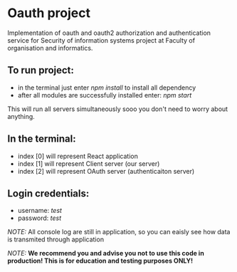 # Oauth project
Implementation of oauth and oauth2 authorization and authentication service for Security of information systems project at Faculty of organisation and informatics.

## To run project:

- in the terminal just enter *npm install* to install all dependency
- after all modules are successfully installed enter: *npm start*

This will run all servers simultaneously sooo you don't need to worry about anything.

## In the terminal:

- index [0] will represent React application
- index [1] will represent Client server (our server)
- index [2] will represent OAuth server (authenticaiton server)

## Login credentials:

- username: *test*
- password: *test*

*NOTE:* All console log are still in application, so you can eaisly see how data is transmited through application

*NOTE:* **We recommend you and advise you not to use this code in production! This is for education and testing purposes ONLY!**
